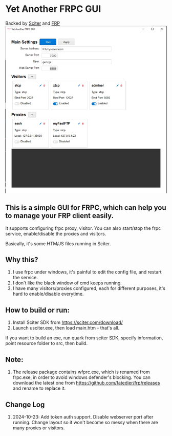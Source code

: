 # Yet Another FRPC GUI

Backed by [Sciter](https://sciter.com/) and [FRP](https://github.com/fatedier/frp)
![FRPC GUI Screenshot](screenshot.png)

## This is a simple GUI for FRPC, which can help you to manage your FRP client easily.
It supports configuring frpc proxy, visitor. You can also start/stop the frpc service, enable/disable the proxies and visitors.

Basically, it's some HTM/JS files running in Sciter.

## Why this?
1. I use frpc under windows, it's painful to edit the config file, and restart the service.
2. I don't like the black window of cmd keeps running.
3. I have many visitors/proxies configured, each for different purposes, it's hard to enable/disable everytime.

## How to build or run:
1. Install Sciter SDK from https://sciter.com/download/
2. Launch usciter.exe, then load main.htm - that's all.

If you want to build an exe, run quark from sciter SDK, specify information, point resource folder to src, then build.

## Note:
1. The release package contains wfprc.exe, which is renamed from frpc.exe, in order to avoid windows defender's blocking. You can download the latest one from https://github.com/fatedier/frp/releases and rename to replace it.

## Change Log
1. 2024-10-23: 
    Add token auth support.
    Disable webserver port after running.
    Change layout so it won't become so messy when there are many proxies or visitors.
